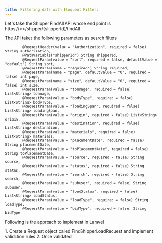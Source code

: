 ```yaml
---
title: Filtering data with Eloquent Filters
---
```


Let's take the Shipper FindAll API whose end point is <span class="text-[13px] bg-[#EDEEF3] px-2 py-1">https://<>/shipper/{shipperId}/findAll</span>

The API takes the following parameters as search filters

            @RequestHeader(value = "Authorization", required = false) String authorization,
            @PathVariable("shipperId") String shipperId,
            @RequestParam(value = "sort", required = false, defaultValue = "default") String sort,
            @RequestParam(name = "required") String required,
            @RequestParam(name = "page", defaultValue = "0", required = false) int page,
            @RequestParam(name = "size", defaultValue = "0", required = false) int size,
            @RequestParam(value = "tonnage", required = false) List<String> tonnage,
            @RequestParam(value = "bodyType", required = false) List<String> bodyType,
            @RequestParam(value = "loadingSpan", required = false) List<String> loadingSpan,
            @RequestParam(value = "origin", required = false) List<String> origin,
            @RequestParam(value = "destination", required = false) List<String> destination,
            @RequestParam(value = "materials", required = false) List<String> materials,
            @RequestParam(value = "placementDate", required = false) String placementDate,
            @RequestParam(value = "toPlacementDate", required = false) String toPlacementDate,
            @RequestParam(value = "source", required = false) String source,
            @RequestParam(value = "status", required = false) String status,
            @RequestParam(value = "search", required = false) String search,
            @RequestParam(value = "subuser", required = false) String subuser,
            @RequestParam(value = "loadStatus", required = false) List<String> loadStatus,
            @RequestParam(value = "loadType", required = false) String loadType,
            @RequestParam(value = "bidType", required = false) String bidType



  <span class="font-bold">Following is the approach to implement in Laravel</span>

<Steps>
   1. Create a Request object called FindShipperLoadRequest and implement validation rules
   2. Once validated 
</Steps>
          


        